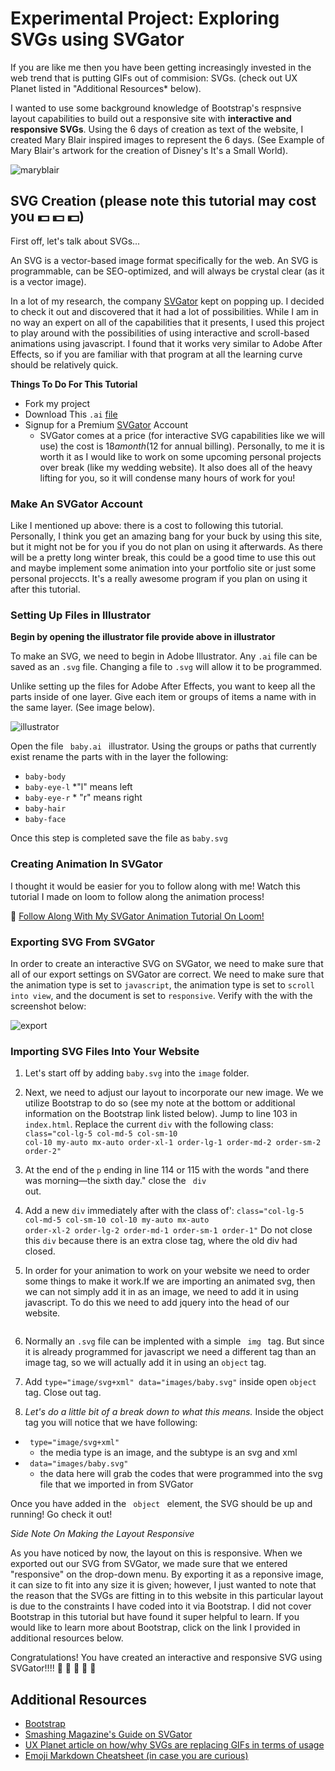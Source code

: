 # Experimental Project: Exploring SVGs using SVGator
If you are like me then you have been getting increasingly invested in the web trend that is putting GIFs out of commision: SVGs. (check out UX Planet listed in "Additional Resources* below).

I wanted to use some background knowledge of Bootstrap's respnsive layout capabilities to build out a responsive site with __interactive and responsive SVGs__. Using the 6 days of creation as text of the website, I created Mary Blair inspired images to represent the 6 days. (See Example of Mary Blair's artwork for the creation of Disney's It's a Small World).

![maryblair](Links/maryblair.jpg)

## SVG Creation (please note this tutorial may cost you :dollar: :dollar: :dollar:)
First off, let's talk about SVGs...

An SVG is a vector-based image format specifically for the web. An SVG is programmable, can be SEO-optimized, and will always be crystal clear (as it is a vector image).

In a lot of my research, the company [SVGator](https://www.svgator.com/) kept on popping up. I decided to check it out and discovered that it had a lot of possibilities. While I am in no way an expert on all of the capabilities that it presents, I used this project to play around with the possibilities of using interactive and scroll-based animations using javascript. I found that it works very similar to Adobe After Effects, so if you are familiar with that program at all the learning curve should be relatively quick. 

__Things To Do For This Tutorial__
* Fork my project
* Download This <code>.ai</code> [file](Links/baby.ai)
* Signup for a Premium [SVGator](https://www.svgator.com/) Account
  * SVGator comes at a price (for interactive SVG capabilities like we will use) the cost is $18 a month ($12 for annual billing). Personally, to me it is worth it as I would like to work on some upcoming personal projects over break (like my wedding website). It also does all of the heavy lifting for you, so it will condense many hours of work for you!

### Make An SVGator Account
Like I mentioned up above: there is a cost to following this tutorial. Personally, I think you get an amazing bang for your buck by using this site, but it might not be for you if you do not plan on using it afterwards. As there will be a pretty long winter break, this could be a good time to use this out and maybe implement some animation into your portfolio site or just some personal projeccts. It's a really awesome program if you plan on using it after this tutorial.

### Setting Up Files in Illustrator
**Begin by opening the illustrator file provide above in illustrator**

To make an SVG, we need to begin in Adobe Illustrator. Any <code>.ai</code> file can be saved as an <code>.svg</code> file. Changing a file to <code>.svg</code> will allow it to be programmed.

Unlike setting up the files for Adobe After Effects, you want to keep all the parts inside of one layer. Give each item or groups of items a name with in the same layer. (See image below).

![illustrator](Links/illustrator.jpg)

Open the file <code> baby.ai </code> illustrator. Using the groups or paths that currently exist rename the parts with in the layer the following:
* <code>baby-body</code>
* <code>baby-eye-l</code> *"l" means left
* <code>baby-eye-r</code> * "r" means right
* <code>baby-hair</code>
* <code>baby-face</code>

Once this step is completed save the file as  <code>baby.svg</code>

### Creating Animation In SVGator
I thought it would be easier for you to follow along with me! Watch this tutorial I made on loom to follow along the animation process!

:movie_camera:  [Follow Along With My SVGator Animation Tutorial On Loom!]()

### Exporting SVG From SVGator
In order to create an interactive SVG on SVGator, we need to make sure that all of our export settings on SVGator are correct. We need to make sure that the animation type is set to <code>javascript</code>, the animation type is set to <code>scroll into view</code>, and the document is set to <code>responsive</code>. Verify with the with the screenshot below:

![export](Links/export.png)


### Importing SVG Files Into Your Website

1. Let's start off by adding <code>baby.svg</code> into the <code>image</code> folder.

1. Next, we need to adjust our layout to incorporate our new image. We we utilize Bootstrap to do so (see my note at the bottom or additional information on the Bootstrap link listed below). Jump to line 103 in <code>index.html</code>. Replace the current <code>div</code> with the following class: 
<code> class="col-lg-5 col-md-5 col-sm-10 col-10 my-auto mx-auto order-xl-1 order-lg-1 order-md-2 order-sm-2 order-2" </code>

1. At the end of the <code>p</code> ending in line 114 or 115 with the words "and there was morning—the sixth day." close the <code> div </code> out.

1. Add a new <code>div</code> immediately after with the class of':
<code>class="col-lg-5 col-md-5 col-sm-10 col-10 my-auto mx-auto order-xl-2 order-lg-2 order-md-1 order-sm-1 order-1"</code>
Do not close this <code>div</code> because there is an extra close tag, where the old div had closed.

1. In order for your animation to work on your website we need to order some things to make it work.If we are importing an animated svg, then we can not simply add it in as an image, we need to add it in using javascript. To do this we need to add jquery into the head of our website.
<code> <script src="https://ajax.googleapis.com/ajax/libs/jquery/3.5.1/jquery.min.js"></script> </code>

1. Normally an <code>.svg</code> file can be implented with a simple <code> img </code> tag.
But since it is already programmed for javascript we need a different tag than an image tag, so we will actually add it in using an <code>object</code> tag.

1. Add <code>type="image/svg+xml" data="images/baby.svg"</code> inside open <code>object</code> tag. Close out tag.

  1. *Let's do a little bit of a break down to what this means.*
  Inside the object tag you will notice that we have following: 
* <code> type="image/svg+xml" </code>
  * the media type is an image, and the subtype is an svg and xml
* <code> data="images/baby.svg" </code> 
  * the data here will grab the codes that were programmed into the svg file that we imported in from SVGator
  
 Once you have added in the <code> object </code> element, the SVG should be up and running! Go check it out!
 
*Side Note On Making the Layout Responsive*
 
As you have noticed by now, the layout on this is responsive. When we exported out our SVG from SVGator, we made sure that we entered "responsive" on the drop-down menu. By exporting it as a reponsive image, it can size to fit into any size it is given; however, I just wanted to note that the reason that the SVGs are fitting in to this website in this particular layout is due to the constraints I have coded into it via Bootstrap. I did not cover Bootstrap in this tutorial but have found it super helpful to learn. If you would like to learn more about Bootstrap, click on the link I provided in additional resources below.


Congratulations! You have created an interactive and responsive SVG using SVGator!!!! :clap: :clap: :clap: :clap: :clap:

## Additional Resources

* [Bootstrap](https://getbootstrap.com/)
* [Smashing Magazine's Guide on SVGator](https://www.smashingmagazine.com/2018/07/animating-svg-files-svgator/)
* [UX Planet article on how/why SVGs are replacing GIFs in terms of usage](https://uxplanet.org/why-its-time-to-focus-on-svg-animations-the-story-of-svgator-ac87ff2912e2)
* [Emoji Markdown Cheatsheet (in case you are curious)](https://github.com/ikatyang/emoji-cheat-sheet/blob/master/README.md)
 
